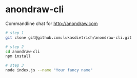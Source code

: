 # anondraw-cli
Commandline chat for http://anondraw.com

```bash
# step 1
git clone git@github.com:lukasdietrich/anondraw-cli.git

# step 2
cd anondraw-cli
npm install

# step 3
node index.js --name "Your fancy name"
```
